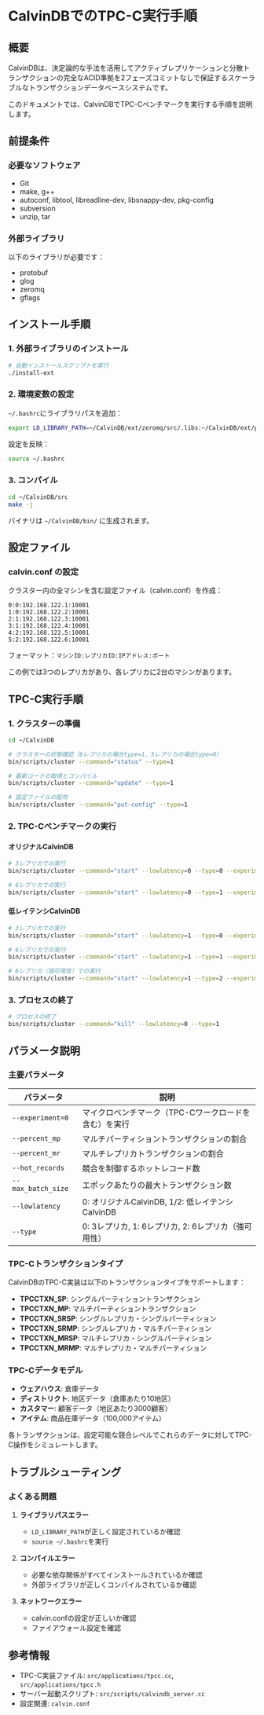 # CalvinDBでのTPC-C実行手順

## 概要

CalvinDBは、決定論的な手法を活用してアクティブレプリケーションと分散トランザクションの完全なACID準拠を2フェーズコミットなしで保証するスケーラブルなトランザクションデータベースシステムです。

このドキュメントでは、CalvinDBでTPC-Cベンチマークを実行する手順を説明します。

## 前提条件

### 必要なソフトウェア
- Git
- make, g++
- autoconf, libtool, libreadline-dev, libsnappy-dev, pkg-config
- subversion
- unzip, tar

### 外部ライブラリ
以下のライブラリが必要です：
- protobuf
- glog
- zeromq
- gflags

## インストール手順

### 1. 外部ライブラリのインストール

```bash
# 自動インストールスクリプトを実行
./install-ext
```

### 2. 環境変数の設定

`~/.bashrc`にライブラリパスを追加：

```bash
export LD_LIBRARY_PATH=~/CalvinDB/ext/zeromq/src/.libs:~/CalvinDB/ext/protobuf/src/.libs:~/CalvinDB/ext/glog/.libs:~/CalvinDB/ext/gflags/.libs
```

設定を反映：
```bash
source ~/.bashrc
```

### 3. コンパイル

```bash
cd ~/CalvinDB/src
make -j
```

バイナリは `~/CalvinDB/bin/` に生成されます。

## 設定ファイル

### calvin.conf の設定

クラスター内の全マシンを含む設定ファイル（calvin.conf）を作成：

```
0:0:192.168.122.1:10001
1:0:192.168.122.2:10001
2:1:192.168.122.3:10001
3:1:192.168.122.4:10001
4:2:192.168.122.5:10001
5:2:192.168.122.6:10001
```

フォーマット：`マシンID:レプリカID:IPアドレス:ポート`

この例では3つのレプリカがあり、各レプリカに2台のマシンがあります。

## TPC-C実行手順

### 1. クラスターの準備

```bash
cd ~/CalvinDB

# クラスターの状態確認（6レプリカの場合type=1、3レプリカの場合type=0）
bin/scripts/cluster --command="status" --type=1

# 最新コードの取得とコンパイル
bin/scripts/cluster --command="update" --type=1

# 設定ファイルの配布
bin/scripts/cluster --command="put-config" --type=1
```

### 2. TPC-Cベンチマークの実行

#### オリジナルCalvinDB

```bash
# 3レプリカでの実行
bin/scripts/cluster --command="start" --lowlatency=0 --type=0 --experiment=0 --percent_mp=0 --percent_mr=0 --hot_records=10000 --max_batch_size=100

# 6レプリカでの実行
bin/scripts/cluster --command="start" --lowlatency=0 --type=1 --experiment=0 --percent_mp=0 --percent_mr=0 --hot_records=10000 --max_batch_size=100
```

#### 低レイテンシCalvinDB

```bash
# 3レプリカでの実行
bin/scripts/cluster --command="start" --lowlatency=1 --type=0 --experiment=0 --percent_mp=0 --percent_mr=0 --hot_records=10000 --max_batch_size=100

# 6レプリカでの実行
bin/scripts/cluster --command="start" --lowlatency=1 --type=1 --experiment=0 --percent_mp=0 --percent_mr=0 --hot_records=10000 --max_batch_size=100

# 6レプリカ（強可用性）での実行
bin/scripts/cluster --command="start" --lowlatency=1 --type=2 --experiment=0 --percent_mp=0 --percent_mr=0 --hot_records=10000 --max_batch_size=100
```

### 3. プロセスの終了

```bash
# プロセスの終了
bin/scripts/cluster --command="kill" --lowlatency=0 --type=1
```

## パラメータ説明

### 主要パラメータ

| パラメータ | 説明 |
|-----------|------|
| `--experiment=0` | マイクロベンチマーク（TPC-Cワークロードを含む）を実行 |
| `--percent_mp` | マルチパーティショントランザクションの割合 |
| `--percent_mr` | マルチレプリカトランザクションの割合 |
| `--hot_records` | 競合を制御するホットレコード数 |
| `--max_batch_size` | エポックあたりの最大トランザクション数 |
| `--lowlatency` | 0: オリジナルCalvinDB, 1/2: 低レイテンシCalvinDB |
| `--type` | 0: 3レプリカ, 1: 6レプリカ, 2: 6レプリカ（強可用性） |

### TPC-Cトランザクションタイプ

CalvinDBのTPC-C実装は以下のトランザクションタイプをサポートします：

- **TPCCTXN_SP**: シングルパーティショントランザクション
- **TPCCTXN_MP**: マルチパーティショントランザクション
- **TPCCTXN_SRSP**: シングルレプリカ・シングルパーティション
- **TPCCTXN_SRMP**: シングルレプリカ・マルチパーティション
- **TPCCTXN_MRSP**: マルチレプリカ・シングルパーティション
- **TPCCTXN_MRMP**: マルチレプリカ・マルチパーティション

### TPC-Cデータモデル

- **ウェアハウス**: 倉庫データ
- **ディストリクト**: 地区データ（倉庫あたり10地区）
- **カスタマー**: 顧客データ（地区あたり3000顧客）
- **アイテム**: 商品在庫データ（100,000アイテム）

各トランザクションは、設定可能な競合レベルでこれらのデータに対してTPC-C操作をシミュレートします。

## トラブルシューティング

### よくある問題

1. **ライブラリパスエラー**
   - `LD_LIBRARY_PATH`が正しく設定されているか確認
   - `source ~/.bashrc`を実行

2. **コンパイルエラー**
   - 必要な依存関係がすべてインストールされているか確認
   - 外部ライブラリが正しくコンパイルされているか確認

3. **ネットワークエラー**
   - calvin.confの設定が正しいか確認
   - ファイアウォール設定を確認

## 参考情報

- TPC-C実装ファイル: `src/applications/tpcc.cc`, `src/applications/tpcc.h`
- サーバー起動スクリプト: `src/scripts/calvindb_server.cc`
- 設定関連: `calvin.conf`